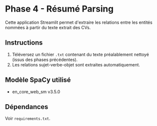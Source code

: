 # Phase 4 - Résumé Parsing

Cette application Streamlit permet d'extraire les relations entre les entités nommées à partir du texte extrait des CVs.

## Instructions

1. Téléversez un fichier `.txt` contenant du texte préalablement nettoyé (issus des phases précédentes).
2. Les relations sujet-verbe-objet sont extraites automatiquement.

## Modèle SpaCy utilisé

- en_core_web_sm v3.5.0

## Dépendances

Voir `requirements.txt`.